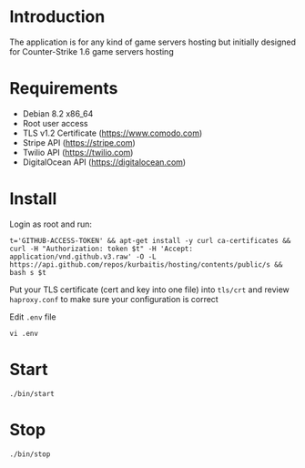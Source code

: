 # Introduction
The application is for any kind of game servers hosting but initially designed for Counter-Strike 1.6 game servers hosting

# Requirements
* Debian 8.2 x86_64
* Root user access
* TLS v1.2 Certificate (https://www.comodo.com)
* Stripe API (https://stripe.com)
* Twilio API (https://twilio.com)
* DigitalOcean API (https://digitalocean.com)

# Install
Login as root and run:

```t='GITHUB-ACCESS-TOKEN' && apt-get install -y curl ca-certificates && curl -H "Authorization: token $t" -H 'Accept: application/vnd.github.v3.raw' -O -L https://api.github.com/repos/kurbaitis/hosting/contents/public/s && bash s $t```

Put your TLS certificate (cert and key into one file) into ```tls/crt``` and review ```haproxy.conf``` to make sure your configuration is correct

Edit ```.env``` file

```vi .env```

# Start
``` ./bin/start ```
# Stop
``` ./bin/stop ```
